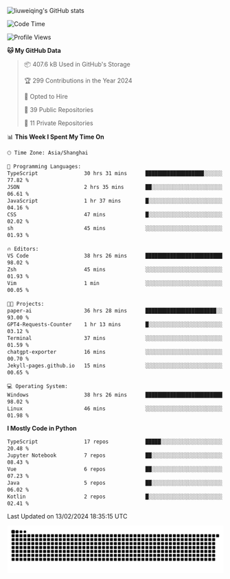 ![liuweiqing's GitHub stats](https://github-readme-stats.vercel.app/api?username=14790897&show_icons=true&locale=cn&include_all_commits=true&count_private=true)

<!--START_SECTION:waka-->
![Code Time](http://img.shields.io/badge/Code%20Time-756%20hrs%209%20mins-blue)

![Profile Views](http://img.shields.io/badge/Profile%20Views-16-blue)

**🐱 My GitHub Data** 

> 📦 407.6 kB Used in GitHub's Storage 
 > 
> 🏆 299 Contributions in the Year 2024
 > 
> 💼 Opted to Hire
 > 
> 📜 39 Public Repositories 
 > 
> 🔑 11 Private Repositories 
 > 
📊 **This Week I Spent My Time On** 

```text
🕑︎ Time Zone: Asia/Shanghai

💬 Programming Languages: 
TypeScript               30 hrs 31 mins      ███████████████████░░░░░░   77.82 % 
JSON                     2 hrs 35 mins       ██░░░░░░░░░░░░░░░░░░░░░░░   06.61 % 
JavaScript               1 hr 37 mins        █░░░░░░░░░░░░░░░░░░░░░░░░   04.16 % 
CSS                      47 mins             █░░░░░░░░░░░░░░░░░░░░░░░░   02.02 % 
sh                       45 mins             ░░░░░░░░░░░░░░░░░░░░░░░░░   01.93 % 

🔥 Editors: 
VS Code                  38 hrs 26 mins      █████████████████████████   98.02 % 
Zsh                      45 mins             ░░░░░░░░░░░░░░░░░░░░░░░░░   01.93 % 
Vim                      1 min               ░░░░░░░░░░░░░░░░░░░░░░░░░   00.05 % 

🐱‍💻 Projects: 
paper-ai                 36 hrs 28 mins      ███████████████████████░░   93.00 % 
GPT4-Requests-Counter    1 hr 13 mins        █░░░░░░░░░░░░░░░░░░░░░░░░   03.12 % 
Terminal                 37 mins             ░░░░░░░░░░░░░░░░░░░░░░░░░   01.59 % 
chatgpt-exporter         16 mins             ░░░░░░░░░░░░░░░░░░░░░░░░░   00.70 % 
Jekyll-pages.github.io   15 mins             ░░░░░░░░░░░░░░░░░░░░░░░░░   00.65 % 

💻 Operating System: 
Windows                  38 hrs 26 mins      █████████████████████████   98.02 % 
Linux                    46 mins             ░░░░░░░░░░░░░░░░░░░░░░░░░   01.98 % 
```

**I Mostly Code in Python** 

```text
TypeScript               17 repos            █████░░░░░░░░░░░░░░░░░░░░   20.48 % 
Jupyter Notebook         7 repos             ██░░░░░░░░░░░░░░░░░░░░░░░   08.43 % 
Vue                      6 repos             ██░░░░░░░░░░░░░░░░░░░░░░░   07.23 % 
Java                     5 repos             ██░░░░░░░░░░░░░░░░░░░░░░░   06.02 % 
Kotlin                   2 repos             █░░░░░░░░░░░░░░░░░░░░░░░░   02.41 % 
```




 Last Updated on 13/02/2024 18:35:15 UTC
<!--END_SECTION:waka-->

<picture>
  <source media="(prefers-color-scheme: dark)" srcset="https://raw.githubusercontent.com/14790897/14790897/output/github-contribution-grid-snake-dark.svg" />
  <source media="(prefers-color-scheme: light)" srcset="https://raw.githubusercontent.com/14790897/14790897/output/github-contribution-grid-snake.svg" />
  <img alt="github-snake" src="https://raw.githubusercontent.com/14790897/14790897/output/github-contribution-grid-snake.svg" />
</picture>
